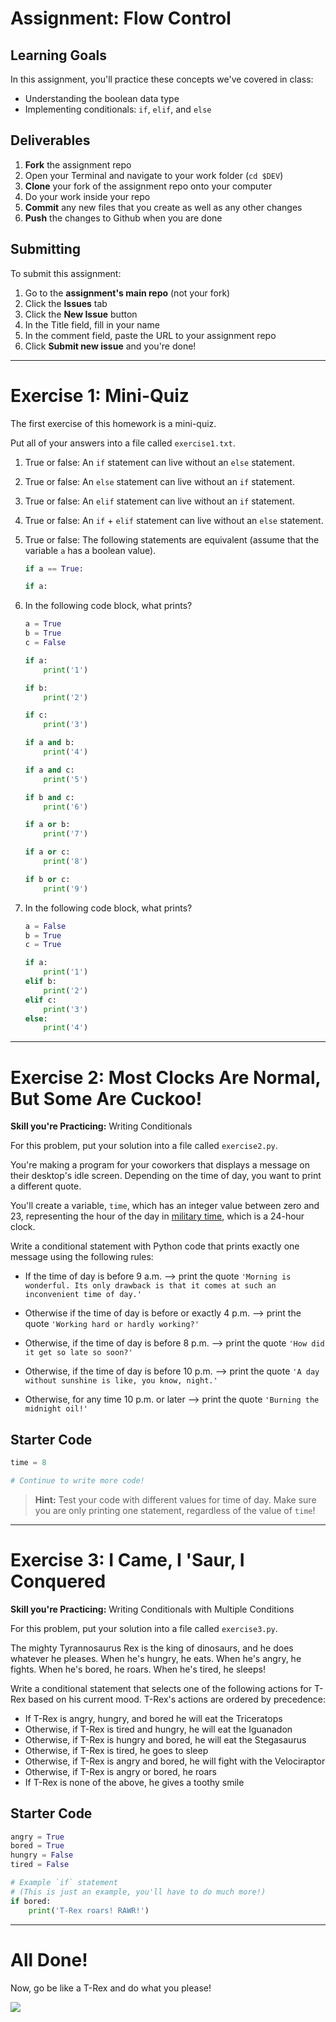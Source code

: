 # Assignment: Flow Control

## Learning Goals

In this assignment, you'll practice these concepts we've covered in class:

* Understanding the boolean data type
* Implementing conditionals: `if`, `elif`, and `else`

## Deliverables

1. **Fork** the assignment repo
1. Open your Terminal and navigate to your work folder (`cd $DEV`)
1. **Clone** your fork of the assignment repo onto your computer
1. Do your work inside your repo
1. **Commit** any new files that you create as well as any other changes
1. **Push** the changes to Github when you are done

## Submitting

To submit this assignment:

1. Go to the **assignment's main repo** (not your fork)
1. Click the **Issues** tab
1. Click the **New Issue** button
1. In the Title field, fill in your name
1. In the comment field, paste the URL to your assignment repo
1. Click **Submit new issue** and you're done!

---

# Exercise 1: Mini-Quiz

The first exercise of this homework is a mini-quiz.

Put all of your answers into a file called `exercise1.txt`.

1. True or false: An `if` statement can live without an `else` statement.

1. True or false: An `else` statement can live without an `if` statement.

1. True or false: An `elif` statement can live without an `if` statement.

1. True or false: An `if` + `elif` statement can live without an `else` statement.

1. True or false: The following statements are equivalent (assume that the variable `a` has a boolean value).

   ```python
   if a == True:
   ```

   ```python
   if a:
   ```

1. In the following code block, what prints?

   ```python
   a = True
   b = True
   c = False

   if a:
       print('1')

   if b:
       print('2')

   if c:
       print('3')

   if a and b:
       print('4')

   if a and c:
       print('5')

   if b and c:
       print('6')

   if a or b:
       print('7')

   if a or c:
       print('8')

   if b or c:
       print('9')
   ```

1. In the following code block, what prints?

   ```python
   a = False
   b = True
   c = True

   if a:
       print('1')
   elif b:
       print('2')
   elif c:
       print('3')
   else:
       print('4')
   ```

---

# Exercise 2: Most Clocks Are Normal, But Some Are Cuckoo!

**Skill you're Practicing:** Writing Conditionals

For this problem, put your solution into a file called `exercise2.py`.

You're making a program for your coworkers that displays a message on their desktop's idle screen. Depending on the time of day, you want to print a different quote.

You'll create a variable, `time`, which has an integer value between zero and 23, representing the hour of the day in [military time](https://www.thebalancecareers.com/military-time-3356971), which is a 24-hour clock.

Write a conditional statement with Python code that prints exactly one message using the following rules:

* If the time of day is before 9 a.m. --> print the quote `'Morning is wonderful. Its only drawback is that it comes at such an inconvenient time of day.'`

* Otherwise if the time of day is before or exactly 4 p.m. --> print the quote `'Working hard or hardly working?'`

* Otherwise, if the time of day is before 8 p.m. --> print the quote `'How did it get so late so soon?'`

* Otherwise, if the time of day is before 10 p.m. --> print the quote `'A day without sunshine is like, you know, night.'`

* Otherwise, for any time 10 p.m. or later --> print the quote `'Burning the midnight oil!'`

## Starter Code

```python
time = 8

# Continue to write more code!
```

> **Hint:** Test your code with different values for time of day. Make sure you are only printing one statement, regardless of the value of `time`!

---

# Exercise 3: I Came, I 'Saur, I Conquered

**Skill you're Practicing:** Writing Conditionals with Multiple Conditions

For this problem, put your solution into a file called `exercise3.py`.

The mighty Tyrannosaurus Rex is the king of dinosaurs, and he does whatever he pleases. When he's hungry, he eats. When he's angry, he fights. When he's bored, he roars. When he's tired, he sleeps!

Write a conditional statement that selects one of the following actions for T-Rex based on his current mood. T-Rex's actions are ordered by precedence:

* If T-Rex is angry, hungry, and bored he will eat the Triceratops
* Otherwise, if T-Rex is tired and hungry, he will eat the Iguanadon
* Otherwise, if T-Rex is hungry and bored, he will eat the Stegasaurus
* Otherwise, if T-Rex is tired, he goes to sleep
* Otherwise, if T-Rex is angry and bored, he will fight with the Velociraptor
* Otherwise, if T-Rex is angry or bored, he roars
* If T-Rex is none of the above, he gives a toothy smile

## Starter Code

```python
angry = True
bored = True
hungry = False
tired = False

# Example `if` statement
# (This is just an example, you'll have to do much more!)
if bored:
    print('T-Rex roars! RAWR!')
```

---

# All Done!

Now, go be like a T-Rex and do what you please!

![](https://media.giphy.com/media/1NFXnqVxzGr6w/giphy.gif)
